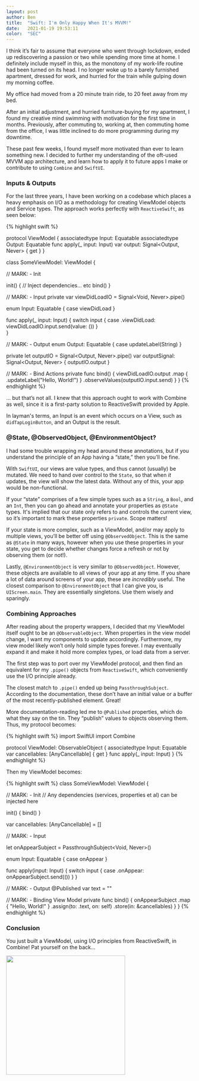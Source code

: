 ```yaml
---
layout: post
author: Ben
title:  "Swift: I'm Only Happy When It's MVVM!"
date:   2021-01-19 19:53:11
color:  "SEC"
---
```


I think it’s fair to assume that everyone who went through lockdown, ended up rediscovering a passion or two while spending more time at home. I definitely include myself in this, as the monotony of my work-life routine had been turned on its head. I no longer woke up to a barely furnished apartment, dressed for work, and hurried for the train while gulping down my morning coffee. 

My office had moved from a 20 minute train ride, to 20 feet away from my bed. 

After an initial adjustment, and hurried furniture-buying for my apartment, I found my creative mind swimming with motivation for the first time in months. Previously, after commuting to, working at, then commuting home from the office, I was little inclined to do more programming during my downtime.

These past few weeks, I found myself more motivated than ever to learn something new. I decided to further my understanding of the oft-used MVVM app architecture, and learn how to apply it to future apps I make or contribute to using `Combine` and `SwiftUI`.

### Inputs & Outputs

For the last three years, I have been working on a codebase which places a heavy emphasis on I/O as a methodology for creating ViewModel objects and Service types. The approach works perfectly with `ReactiveSwift`, as seen below:

{% highlight swift %}

protocol ViewModel {
  associatedtype Input: Equatable
  associatedtype Output: Equatable
  func apply(_ input: Input)
  var output: Signal<Output, Never> { get } 
}

class SomeViewModel: ViewModel {

  // MARK: - Init
  
  init() {
    // Inject dependencies... etc
    bind()
  }

  // MARK: - Input
  private var viewDidLoadIO = Signal<Void, Never>.pipe()
  
  enum Input: Equatable {
    case viewDidLoad
  }

  func apply(_ input: Input) {
    switch input {
    case .viewDidLoad: viewDidLoadIO.input.send(value: ())
    }  
  }

  // MARK: - Output
  enum Output: Equatable {
    case updateLabel(String)
  }

  private let outputIO = Signal<Output, Never>.pipe()
  var outputSignal: Signal<Output, Never> { outputIO.output }

  // MARK: - Bind Actions
  private func bind() {
    viewDidLoadIO.output
      .map { .updateLabel("Hello, World!") }
      .observeValues(outputIO.input.send)
  }
}
{% endhighlight %}

… but that’s not all. I knew that this approach ought to work with Combine as well, since it is a first-party solution to ReactiveSwift provided by Apple.

In layman's terms, an Input is an event which occurs on a View, such as `didTapLoginButton`, and an Output is the result.

### @State, @ObservedObject, @EnvironmentObject?

I had some trouble wrapping my head around these annotations, but if you understand the principle of an App having a “state,” then you’ll be fine.

With `SwiftUI`, our views are value types, and thus cannot (usually) be mutated. We need to hand over control to the `State`, so that when _it_ updates, the view will show the latest data. Without any of this, your app would be non-functional.

If your “state” comprises of a few simple types such as a `String`, a `Bool`, and an `Int`, then you can go ahead and annotate your properties as `@State` types. It's implied that our state only refers to and controls the current view, so it’s important to mark these properties `private`. Scope matters!

If your state is more complex, such as a ViewModel, and/or may apply to multiple views, you’ll be better off using `@ObservedObject`. This is the same as `@State` in many ways, however when you use these properties in your state, you get to decide whether changes force a refresh or not by observing them (or not!).

Lastly, `@EnvironmentObject` is very similar to `@ObservedObject`. However, these objects are available to all views of your app at any time. If you share a lot of data around screens of your app, these are _incredibly_ useful. The closest comparison to `@EnvironmentObject` that I can give you, is `UIScreen.main`. They are essentially singletons. Use them wisely and sparingly.

### Combining Approaches

After reading about the property wrappers, I decided that my ViewModel itself ought to be an `@ObservableObject`. When properties in the view model change, I want my components to update accordingly. Furthermore, my view model likely won’t only hold simple types forever. I may eventually expand it and make it hold more complex types, or load data from a server.

The first step was to port over my ViewModel protocol, and then find an equivalent for my `.pipe()` objects from `ReactiveSwift`, which conveniently use the I/O principle already.

The closest match to `.pipe()` ended up being `PassthroughSubject`. According to the documentation, these don’t have an initial value or a buffer of the most recently-published element. Great!

More documentation-reading led me to `@Published` properties, which do what they say on the tin. They “publish” values to objects observing them. Thus, my protocol becomes:

{% highlight swift %}
import SwiftUI
import Combine

protocol ViewModel: ObservableObject {
  associatedtype Input: Equatable
  var cancellables: [AnyCancellable] { get }
  func apply(_ input: Input)
}
{% endhighlight %}

Then my ViewModel becomes:

{% highlight swift %}
class SomeViewModel: ViewModel {

  // MARK: - Init
  // Any dependencies (services, properties et al) can be injected here
  
  init() {
    bind()
  }

  var cancellables: [AnyCancellable] = []

  // MARK: - Input
  
  let onAppearSubject = PassthroughSubject<Void, Never>()
  
  enum Input: Equatable {
    case onAppear
  }
  
  func apply(input: Input) {
    switch input {
      case .onAppear: onAppearSubject.send(())
    }
  }
  
  // MARK: - Output
  @Published var text = ""

  // MARK: - Binding View Model
  private func bind() {
    onAppearSubject
      .map { "Hello, World!" }
      .assign(to: \.text, on: self)
      .store(in: &cancellables)
  }
}
{% endhighlight %}

### Conclusion

You just built a ViewModel, using I/O principles from ReactiveSwift, in Combine! Pat yourself on the back...

<img src="{{ site.baseurl }}/assets/img/20210119.png" width="320pt"/>